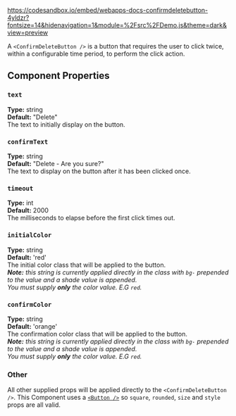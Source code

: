 https://codesandbox.io/embed/webapps-docs-confirmdeletebutton-4yldzr?fontsize=14&hidenavigation=1&module=%2Fsrc%2FDemo.js&theme=dark&view=preview

A `<ConfirmDeleteButton />` is a button that requires the user to click twice, within a configurable time period, to perform the click action.

## Component Properties

### `text`
**Type:** string<br />
**Default:** "Delete"<br />
The text to initially display on the button.

### `confirmText`
**Type:** string<br />
**Default:** "Delete - Are you sure?"<br />
The text to display on the button after it has been clicked once.

### `timeout`
**Type:** int<br />
**Default:** 2000<br />
The milliseconds to elapse before the first click times out.

### `initialColor` 
**Type:** string<br />
**Default:** 'red'<br />
The initial color class that will be applied to the button.<br />
_**Note:** this string is currently applied directly in the class with `bg-` prepended to the value and a shade value is appended.<br />
You must supply **only** the color value. E.G `red`._

### `confirmColor` 
**Type:** string<br />
**Default:** 'orange'<br />
The confirmation color class that will be applied to the button.<br />
_**Note:** this string is currently applied directly in the class with `bg-` prepended to the value and a shade value is appended.<br />
You must supply **only** the color value. E.G `red`._


### Other
All other supplied props will be applied directly to the `<ConfirmDeleteButton />`. This Component uses a [`<Button />`](button) so `square`, `rounded`, `size` and `style` props are all valid.
